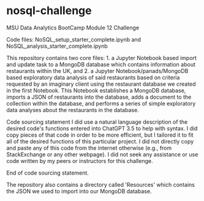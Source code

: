 # nosql-challenge
MSU Data Analytics BootCamp Module 12 Challenge

Code files: NoSQL_setup_starter_complete.ipynb and NoSQL_analysis_starter_complete.ipynb

This repository contains two core files: 1. a Jupyter Notebook based import and update task to a MongoDB database which contains information about restaurants within the UK, and 2. a Jupyter Notebook/panads/MongoDB based exploratory data analysis of said restaurants based on criteria requested by an imaginary client using the restaurant database we created in the first Notebook. This Notebook establishes a MongoDB database, imports a JSON of restaurants into the database, adds a document to the collection within the database, and performs a series of simple exploratory data analyses about the restaurants in the database.

Code sourcing statement
I did use a natural language description of the desired code's functions entered into ChatGPT 3.5 to help with syntax. I did copy pieces of that code in order to be more efficient, but I tailored it to fit all of the desired functions of this particular project. I did not directly copy and paste any of this code from the internet otherwise (e.g., from StackExchange or any other webpage). I did not seek any assistance or use code written by my peers or instructors for this challenge.

End of code sourcing statement.

The repository also contains a directory called 'Resources' which contains the JSON we used to import into our MongoDB database.
